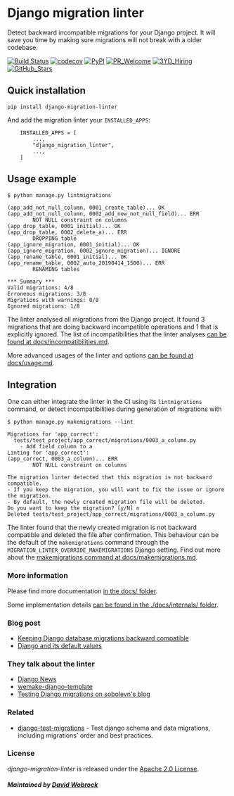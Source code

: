 # Django migration linter

Detect backward incompatible migrations for your Django project.
It will save you time by making sure migrations will not break with a older codebase.

[![Build Status](https://img.shields.io/endpoint.svg?url=https%3A%2F%2Factions-badge.atrox.dev%2F3YOURMIND%2Fdjango-migration-linter%2Fbadge%3Fref%3Dmain&style=flat)](https://actions-badge.atrox.dev/3YOURMIND/django-migration-linter/goto?ref=main)
[![codecov](https://codecov.io/gh/3YOURMIND/django-migration-linter/branch/master/graph/badge.svg?token=pgNNXGbCf7)](https://codecov.io/gh/3YOURMIND/django-migration-linter)
[![PyPI](https://img.shields.io/pypi/v/django-migration-linter.svg)](https://pypi.python.org/pypi/django-migration-linter/)
[![PR_Welcome](https://img.shields.io/badge/PR-welcome-green.svg)](https://github.com/3YOURMIND/django-migration-linter/pulls)
[![3YD_Hiring](https://img.shields.io/badge/3YOURMIND-Hiring-brightgreen.svg)](https://www.3yourmind.com/career)
[![GitHub_Stars](https://img.shields.io/github/stars/3YOURMIND/django-migration-linter.svg?style=social&label=Stars)](https://github.com/3YOURMIND/django-migration-linter/stargazers)

## Quick installation

```
pip install django-migration-linter
```

And add the migration linter your ``INSTALLED_APPS``:
```
    INSTALLED_APPS = [
        ...,
        "django_migration_linter",
        ...,
    ]
```

## Usage example

```
$ python manage.py lintmigrations

(app_add_not_null_column, 0001_create_table)... OK
(app_add_not_null_column, 0002_add_new_not_null_field)... ERR
        NOT NULL constraint on columns
(app_drop_table, 0001_initial)... OK
(app_drop_table, 0002_delete_a)... ERR
        DROPPING table
(app_ignore_migration, 0001_initial)... OK
(app_ignore_migration, 0002_ignore_migration)... IGNORE
(app_rename_table, 0001_initial)... OK
(app_rename_table, 0002_auto_20190414_1500)... ERR
        RENAMING tables

*** Summary ***
Valid migrations: 4/8
Erroneous migrations: 3/8
Migrations with warnings: 0/8
Ignored migrations: 1/8
```

The linter analysed all migrations from the Django project.
It found 3 migrations that are doing backward incompatible operations and 1 that is explicitly ignored.
The list of incompatibilities that the linter analyses [can be found at docs/incompatibilities.md](./docs/incompatibilities.md).

More advanced usages of the linter and options [can be found at docs/usage.md](./docs/usage.md).

## Integration

One can either integrate the linter in the CI using its `lintmigrations` command, or detect incompatibilities during generation of migrations with
```
$ python manage.py makemigrations --lint

Migrations for 'app_correct':
  tests/test_project/app_correct/migrations/0003_a_column.py
    - Add field column to a
Linting for 'app_correct':
(app_correct, 0003_a_column)... ERR
        NOT NULL constraint on columns

The migration linter detected that this migration is not backward compatible.
- If you keep the migration, you will want to fix the issue or ignore the migration.
- By default, the newly created migration file will be deleted.
Do you want to keep the migration? [y/N] n
Deleted tests/test_project/app_correct/migrations/0003_a_column.py
```

The linter found that the newly created migration is not backward compatible and deleted the file after confirmation.
This behaviour can be the default of the `makemigrations` command through the `MIGRATION_LINTER_OVERRIDE_MAKEMIGRATIONS` Django setting.
Find out more about the [makemigrations command at docs/makemigrations.md](./docs/makemigrations.md).

### More information

Please find more documentation [in the docs/ folder](./docs/).

Some implementation details [can be found in the ./docs/internals/ folder](./docs/internals/).

### Blog post

* [Keeping Django database migrations backward compatible](https://medium.com/3yourmind/keeping-django-database-migrations-backward-compatible-727820260dbb)
* [Django and its default values](https://medium.com/botify-labs/django-and-its-default-values-c21a13cff9f)

### They talk about the linter

* [Django News](https://django-news.com/issues/6?m=web#uMmosw7)
* [wemake-django-template](https://wemake-django-template.readthedocs.io/en/latest/pages/template/linters.html#django-migration-linter)
* [Testing Django migrations on sobolevn's blog](https://sobolevn.me/2019/10/testing-django-migrations#existing-setup)

### Related

* [django-test-migrations](https://github.com/wemake-services/django-test-migrations) - Test django schema and data migrations, including migrations' order and best practices.

### License

*django-migration-linter* is released under the [Apache 2.0 License](./LICENSE).

##### Maintained by [David Wobrock](https://github.com/David-Wobrock)
